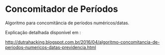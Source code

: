 # Concomitador de Períodos
Algoritmo para concomitância de períodos numéricos/datas. 

Explicação detalhada disponível em :

http://dutrahacking.blogspot.com.br/2016/04/algoritmo-concomitancia-de-periodos-numericos-datas-previdencia.html
